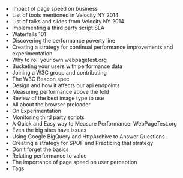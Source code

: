 - Impact of page speed on business
- List of tools mentioned in Velocity NY 2014
- List of talks and slides from Velocity NY 2014
- Implementing a third party script SLA
- Waterfalls 101
- Discovering the performance poverty line
- Creating a strategy for continual performance improvements and experimentation
- Why to roll your own webpagetest.org
- Bucketing your users with performance data
- Joining a W3C group and contributing
- The W3C Beacon spec
- Design and how it affects our api endpoints
- Measuring performance above the fold
- Review of the best image type to use
- All about the browser preloader
- On Experimentation
- Monitoring third party scripts
- A Quick and Easy way to Measure Performance: WebPageTest.org
- Even the big sites have issues
- Using Google BigQuery and HttpArchive to Answer Questions
- Creating a strategy for SPOF and Practicing that strategy
- Don't forget the basics
- Relating performance to value
- The importance of page speed on user perception
- Tags
